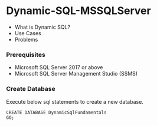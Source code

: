 # Dynamic-SQL-MSSQLServer
- What is Dynamic SQL?
- Use Cases
- Problems

### Prerequisites
- Microsoft SQL Server 2017 or above
- Microsoft SQL Server Management Studio (SSMS)

### Create Database
Execute below sql statements to create a new database.
```
CREATE DATABASE DynamicSqlFundamentals
GO;
```
